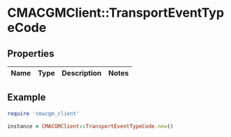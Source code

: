 # CMACGMClient::TransportEventTypeCode

## Properties

| Name | Type | Description | Notes |
| ---- | ---- | ----------- | ----- |

## Example

```ruby
require 'cmacgm_client'

instance = CMACGMClient::TransportEventTypeCode.new()
```

